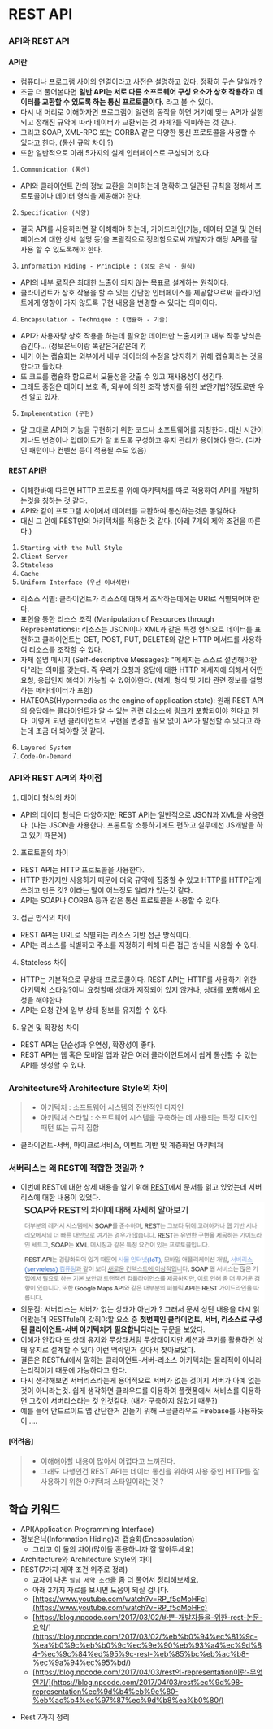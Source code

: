 # REST API 

### API와 REST API

#### API란
- 컴퓨터나 프로그램 사이의 연결이라고 사전은 설명하고 있다. 정확히 무슨 말일까 ? 
- 조금 더 풀어본다면 **일반 API는 서로 다른 소프트웨어 구성 요소가 상호 작용하고 데이터를 교환할 수 있도록 하는 통신 프로토콜이다.** 라고 볼 수 있다.
- 다시 내 머리로 이해하자면 프로그램이 일련의 동작을 하면 거기에 맞는 API가 실행되고 정해진 규약에 따라 데이터가 교환되는 것 자체?를 의미하는 것 같다. 
- 그리고 SOAP, XML-RPC 또는 CORBA 같은 다양한 통신 프로토콜을 사용할 수 있다고 한다. (통신 규약 차이 ?)
- 또한 일반적으로 아래 5가지의 설계 인터페이스로 구성되어 있다.
1. `Communication (통신)`
  - API와 클라이언트 간의 정보 교환을 의미하는데 명확하고 일관된 규칙을 정해서 프로토콜이나 데이터 형식을 제공해야 한다.
2. `Specification (사양)`
  - 결국 API를 사용하라면 잘 이해해야 하는데, 가이드라인(기능, 데이터 모델 및 인터페이스에 대한 상세 설명 등)을 포괄적으로 정의함으로써 개발자가 해당 API를 잘 사용 할 수 있도록해야 한다.
3. `Information Hiding - Principle : (정보 은닉 - 원칙)`
  - API의 내부 로직은 최대한 노출이 되지 않는 목표로 설계하는 원칙이다.
  - 클라이언트가 상호 작용을 할 수 있는 간단한 인터페이스를 제공함으로써 클라이언트에게 영향이 가지 않도록 구현 내용을 변경할 수 있다는 의미이다.
4. `Encapsulation - Technique : (캡슐화 - 기술)`
  - API가 사용자랑 상호 작용을 하는데 필요한 데이터만 노출시키고 내부 작동 방식은 숨긴다... (정보은닉이랑 똑같은거같은데 ?)
  - 내가 아는 캡슐화는 외부에서 내부 데이터의 수정을 방지하기 위해 캡슐화라는 것을 한다고 들었다. 
  - 또 코드를 캡슐화 함으로서 모듈성을 갖출 수 있고 재사용성이 생긴다.
  - 그래도 중점은 데이터 보호 즉, 외부에 의한 조작 방지를 위한 보안기법?정도로만 우선 알고 있자.
5. `Implementation (구현)`
  - 말 그대로 API의 기능을 구현하기 위한 코드나 소프트웨어를 지칭한다. 대신 시간이 지나도 변경이나 업데이트가 잘 되도록 구성하고 유지 관리가 용이해야 한다. (디자인 패턴이나 컨벤션 등이 적용될 수도 있음)


#### REST API란
- 이해한바에 따르면 HTTP 프로토콜 위에 아키텍처를 따로 적용하여 API를 개발하는것을 칭하는 것 같다.  
- API와 같이 프로그램 사이에서 데이터를 교환하여 통신하는것은 동일하다. 
- 대신 그 안에 REST만의 아키텍처를 적용한 것 같다. (아래 7개의 제약 조건을 따른다.)
1. `Starting with the Null Style`
2. `Client-Server`
3. `Stateless`
4. `Cache`
5. `Uniform Interface (우선 이녀석만)`
  - 리소스 식별: 클라이언트가 리소스에 대해서 조작하는데에는 URI로 식별되어야 한다.
  - 표현을 통한 리소스 조작 (Manipulation of Resources through Representations): 리소스는 JSON이나 XML과 같은 특정 형식으로 데이터를 표현하고 클라이언트는 GET, POST, PUT, DELETE와 같은 HTTP 메서드를 사용하여 리소스를 조작할 수 있다.
  - 자체 설명 메시지 (Self-descriptive Messages): "메세지는 스스로 설명해야한다"라는 의미를 갖는다. 즉 우리가 요청과 응답에 대한 HTTP 메세지에 의해서 어떤 요청, 응답인지 해석이 가능할 수 있어야한다. (체계, 형식 및 기타 관련 정보를 설명하는 메타데이터가 포함)
  - HATEOAS(Hypermedia as the engine of application state): 원래 REST API의 응답에는 클라이언트가 알 수 있는 관련 리소스에 링크가 포함되어야 한다고 한다. 이렇게 되면 클라이언트의 구현을 변경할 필요 없이 API가 발전할 수 있다고 하는데 조금 더 봐야할 것 같다.
6. `Layered System`
7. `Code-On-Demand`


### API와 REST API의 차이점
1. 데이터 형식의 차이
  - API의 데이터 형식은 다양하지만 REST API는 일반적으로 JSON과 XML을 사용한다. (나는 JSON을 사용한다. 프론트랑 소통하기에도 편하고 실무에선  JS개발을 하고 있기 때문에)
2. 프로토콜의 차이
  - REST API는 HTTP 프로토콜을 사용한다. 
  - HTTP 한가지만 사용하기 때문에 더욱 규약에 집중할 수 있고 HTTP를 HTTP답게 쓰려고 만든 것? 이라는 말이 어느정도 일리가 있는것 같다. 
  - API는 SOAP나 CORBA 등과 같은 통신 프로토콜을 사용할 수 있다.
3. 접근 방식의 차이 
  - REST API는 URL로 식별되는 리소스 기반 접근 방식이다.
  - API는 리소스를 식별하고 주소를 지정하기 위해 다른 접근 방식을 사용할 수 있다.
4. Stateless 차이
  - HTTP는 기본적으로 무상태 프로토콜이다. REST API는 HTTP를 사용하기 위한 아키텍처 스타일?이니 요청할때 상태가 저장되어 있지 않거나, 상태를 포함해서 요청을 해야한다. 
  - API는 요청 간에 일부 상태 정보를 유지할 수 있다.
5. 유연 및 확장성 차이
  - REST API는 단순성과 유연성, 확장성이 좋다. 
  - REST API는 웹 혹은 모바일 앱과 같은 여러 클라이언트에서 쉽게 통신할 수 있는 API를 생성할 수 있다. 

### Architecture와 Architecture Style의 차이
> - 아키텍처 : 소프트웨어 시스템의 전반적인 디자인
> - 아키텍처 스타일 : 소프트웨어 시스템을 구축하는 데 사용되는 특정 디자인 패턴 또는 규칙 집합
  - 클라이언트-서버, 마이크로서비스, 이벤트 기반 및 계층화된 아키텍처


### 서버리스는 왜 REST에 적합한 것일까 ?
- 이번에 REST에 대한 상세 내용을 알기 위해 [REST](https://www.redhat.com/ko/topics/integration/whats-the-difference-between-soap-rest)에서 문서를 읽고 있었는데 서버리스에 대한 내용이 있었다.
![REST 설명](./../../resources/images/rest-serverless.png)
- 의문점: 서버리스는 서버가 없는 상태가 아닌가 ? 그래서 문서 상단 내용을 다시 읽어봤는데 RESTfule이 갖춰야할 요소 중 **첫번째인 클라이언트, 서버, 리소스로 구성된 클라이언트-서버 아키텍처가 필요합니다**라는 구문을 보았다.
- 이해가 안갔다 또 상태 유지와 무상태처럼 무상태이지만 세션과 쿠키를 활용하면 상태 유지로 설계할 수 있다 이런 맥락인거 같아서 찾아보았다.
- 결론은 RESTful에서 말하는 클라이언트-서버-리소스 아키텍처는 물리적이 아니라 논리적이기 때문에 가능하다고 한다. 
- 다시 생각해보면 서버리스라는게 용어적으로 서버가 없는 것이지 서버가 아예 없는것이 아니라는것. 쉽게 생각하면 클라우드를 이용하여 플랫폼에서 서비스를 이용하면 그것이 서버리스라는 것 인것같다. (내가 구축하지 않았기 때문?)
- 예를 들어 안드로이드 앱 간단한거 만들기 위해 구글클라우드 Firebase를 사용하듯이 ....


#### [어려움]
> - 이해해야할 내용이 많아서 어렵다고 느껴진다. 
> - 그래도 다행인건 REST API는 데이터 통신을 위하여 사용 중인 HTTP를 잘 사용하기 위한 아키텍처 스타일이라는것 ? 


## 학습 키워드
- API(Application Programming Interface)
- 정보은닉(Information Hiding)과 캡슐화(Encapsulation)
  - 그리고 이 둘의 차이(많이들 혼용하니까 잘 알아두세요)
- Architecture와 Architecture Style의 차이
- REST(7가지 제약 조건 위주로 정리)
  - 교재에 나온 `필딩 제약 조건`을 좀 더 풀어서 정리해보세요.
  - 아래 2가지 자료를 보시면 도움이 되실 겁니다.
  - [https://www.youtube.com/watch?v=RP_f5dMoHFc](https://www.youtube.com/watch?v=RP_f5dMoHFc)
  - [https://blog.npcode.com/2017/03/02/바쁜-개발자들을-위한-rest-논문-요약/](https://blog.npcode.com/2017/03/02/%eb%b0%94%ec%81%9c-%ea%b0%9c%eb%b0%9c%ec%9e%90%eb%93%a4%ec%9d%84-%ec%9c%84%ed%95%9c-rest-%eb%85%bc%eb%ac%b8-%ec%9a%94%ec%95%bd/)
  - [https://blog.npcode.com/2017/04/03/rest의-representation이란-무엇인가/](https://blog.npcode.com/2017/04/03/rest%ec%9d%98-representation%ec%9d%b4%eb%9e%80-%eb%ac%b4%ec%97%87%ec%9d%b8%ea%b0%80/)



+ Rest 7가지 정리